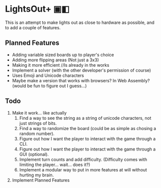 LightsOut+ &#9635;&#9703;
=================

This is an attempt to make lights out as close to hardware as possible, and to add a couple of features.

## Planned Features
* Adding variable sized boards up to player's choice
* Adding more flipping areas (Not just a 3x3)
* Making it more efficient //Is already in the works
* Implement a solver (with the other developer's permission of course)
* Uses Emoji and Unicode characters
* Maybe make a version that works with browsers? In Web Assembly? (would be fun to figure out I guess...)

## Todo
1. Make it work... like actually
    1. Find a way to see the string as a string of unicode characters, not just strings of bits.
    2. Find a way to randomize the board (could be as simple as chosing a random number).
    3. Figure out how I want the player to interact with the game through a CLI.
    4. Figure out how I want the player to interact with the game through a GUI (optional).
    5. Implement turn counts and add difficulty. (Difficulty comes with limiting the player... wait... does it?)
    7. Implement a modular way to put in more features at will without hurting my brain.
2. Implement Planned Features
